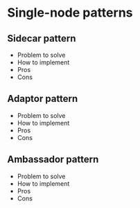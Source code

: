 # Single-node patterns

## Sidecar pattern
* Problem to solve
* How to implement
* Pros
* Cons

## Adaptor pattern
* Problem to solve
* How to implement
* Pros
* Cons


## Ambassador pattern
* Problem to solve
* How to implement
* Pros
* Cons